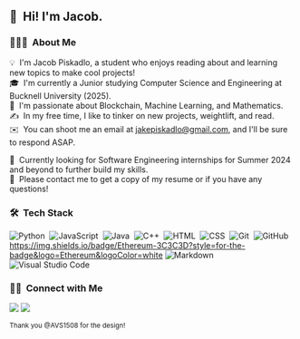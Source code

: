 ## 👋 &nbsp;Hi! I'm Jacob.

### 👨🏻‍💻 &nbsp;About Me

💡 &nbsp;I'm Jacob Piskadlo, a student who enjoys reading about and learning new topics to make cool projects!\
🎓 &nbsp;I'm currently a Junior studying Computer Science and Engineering at Bucknell University (2025).\
🌱 &nbsp;I'm passionate about Blockchain, Machine Learning, and Mathematics.\
✍️ &nbsp;In my free time, I like to tinker on new projects, weightlift, and read.\
✉️ &nbsp;You can shoot me an email at jakepiskadlo@gmail.com, and I'll be sure to respond ASAP.


:briefcase: &nbsp;Currently looking for Software Engineering internships for Summer 2024 and beyond to further build my skills.\
📄 &nbsp;Please contact me to get a copy of my resume or if you have any questions!

### 🛠 &nbsp;Tech Stack

![Python](https://img.shields.io/badge/-Python-05122A?style=flat&logo=python)&nbsp;
![JavaScript](https://img.shields.io/badge/-JavaScript-05122A?style=flat&logo=javascript)&nbsp;
![Java](https://img.shields.io/badge/-Java-05122A?style=flat&logo=Java&logoColor=FFA518)&nbsp;
![C++](https://img.shields.io/badge/-C++-05122A?style=flat&logo=C%2B%2B&logoColor=00599C)&nbsp;
![HTML](https://img.shields.io/badge/-HTML-05122A?style=flat&logo=HTML5)&nbsp;
![CSS](https://img.shields.io/badge/-CSS-05122A?style=flat&logo=CSS3&logoColor=1572B6)&nbsp;
![Git](https://img.shields.io/badge/-Git-05122A?style=flat&logo=git)&nbsp;
![GitHub](https://img.shields.io/badge/-GitHub-05122A?style=flat&logo=github)&nbsp;
https://img.shields.io/badge/Ethereum-3C3C3D?style=for-the-badge&logo=Ethereum&logoColor=white
![Markdown](https://img.shields.io/badge/-Markdown-05122A?style=flat&logo=markdown)\
![Visual Studio Code](https://img.shields.io/badge/-Visual%20Studio%20Code-05122A?style=flat&logo=visual-studio-code&logoColor=007ACC)&nbsp;

### 🤝🏻 &nbsp;Connect with Me

<p align="center">

<a href="https://linkedin.com/in/jacob-piskadlo"><img src="https://img.shields.io/badge/-Jacob%20Piskadlo%20-0077B5?style=flat&logo=Linkedin&logoColor=white"/></a>
<a href="jakepiskadlo@gmail.com"><img src="https://img.shields.io/badge/-jakepiskadlo@gmail.com-D14836?style=flat&logo=Gmail&logoColor=white"/></a>

<sub> Thank you @AVS1508 for the design! </sub>
